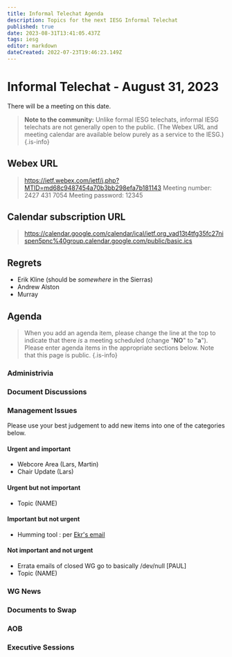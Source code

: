```yaml
---
title: Informal Telechat Agenda
description: Topics for the next IESG Informal Telechat
published: true
date: 2023-08-31T13:41:05.437Z
tags: iesg
editor: markdown
dateCreated: 2022-07-23T19:46:23.149Z
---
```


# Informal Telechat - August 31, 2023 

 There will be a meeting on this date.

> **Note to the community:** Unlike formal IESG telechats, informal IESG telechats are not generally open to the public. (The Webex URL and meeting calendar are available below purely as a service to the IESG.)
{.is-info}


## Webex URL

> https://ietf.webex.com/ietf/j.php?MTID=md68c9487454a70b3bb298efa7b181143
Meeting number: 2427 431 7054
Meeting password: 12345 

## Calendar subscription URL

> https://calendar.google.com/calendar/ical/ietf.org_vad13t4tfg35fc27nispen5pnc%40group.calendar.google.com/public/basic.ics


## Regrets
* Erik Kline (should be *somewhere* in the Sierras)
* Andrew Alston
* Murray

## Agenda

> When you add an agenda item, please change the line at the top to indicate that there *is* a meeting scheduled (change "**NO**" to "**a**"). Please enter agenda items in the appropriate sections below.
Note that this page is public.
{.is-info}

### Administrivia

### Document Discussions

### Management Issues

Please use your best judgement to add new items into one of the categories below.

#### Urgent and important

* Webcore Area (Lars, Martin)
* Chair Update (Lars)

#### Urgent but not important

* Topic (NAME)

#### Important but not urgent
* Humming tool : per [Ekr's email](https://mailarchive.ietf.org/arch/msg/iesg/-c0O0Rp_zMWkFyACbilWFouWffM/)


#### Not important and not urgent
* Errata emails of closed WG go to basically /dev/null [PAUL]
* Topic (NAME)

### WG News 

### Documents to Swap 

### AOB

### Executive Sessions

